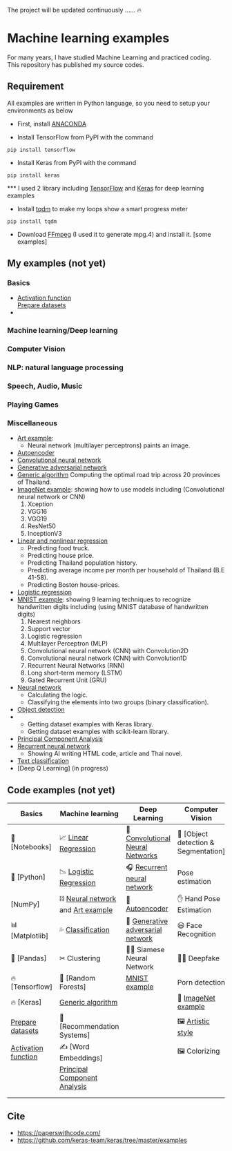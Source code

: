 The project will be updated continuously ......  :fire:

# Machine learning examples

For many years, I have studied Machine Learning and practiced coding. This repository has published my source codes.

## Requirement

All examples are written in Python language, so you need to setup your environments as below 

* First, install [ANACONDA](https://www.continuum.io/downloads)

* Install TensorFlow from PyPI with the command

`pip install tensorflow`

* Install Keras from PyPI with the command

`pip install keras`

*** I used 2 library including [TensorFlow](https://www.tensorflow.org/) and [Keras](https://keras.io/) for deep learning examples

* Install [tqdm](https://pypi.python.org/pypi/tqdm) to make my loops show a smart progress meter 

`pip install tqdm`

* Download [FFmpeg](https://www.ffmpeg.org/download.html) (I used it to generate mpg.4) and install it. [some examples]

## My examples (not yet) 
### Basics
* [Activation function](Activation_function)  
[Prepare datasets](Prepare_datasets)
*

### Machine learning/Deep learning

### Computer Vision

### NLP: natural language processing

### Speech, Audio, Music

### Playing Games

### Miscellaneous

* [Art example](Art_example): 
  * Neural network (multilayer perceptrons) paints an image.
* [Autoencoder](Autoencoder)
* [Convolutional neural network](Convolutional_neural_network)
* [Generative adversarial network](Generative_adversarial_network)
* [Generic algorithm](Generic_algorithm)
  Computing the optimal road trip across 20 provinces of Thailand.
* [ImageNet example](ImageNet_example): showing how to use models including (Convolutional neural network or CNN) 
  1. Xception
  2. VGG16
  3. VGG19
  4. ResNet50
  5. InceptionV3
* [Linear and nonlinear regression](Linear_regression)
  * Predicting food truck.
  * Predicting house price.
  * Predicting Thailand population history.
  * Predicting average income per month per household  of Thailand (B.E 41-58).
  * Predicting Boston house-prices.  
* [Logistic regression](Logistic_regression)
* [MNIST example](MNIST_example): showing 9 learning techniques to recognize handwritten digits including (using MNIST database of handwritten digits)  
  1. Nearest neighbors
  2. Support vector
  3. Logistic regression 
  4. Multilayer Perceptron (MLP)
  5. Convolutional neural network (CNN) with Convolution2D
  6. Convolutional neural network (CNN) with Convolution1D
  7. Recurrent Neural Networks (RNN)
  8. Long short-term memory (LSTM)
  9. Gated Recurrent Unit (GRU)
* [Neural network](Neural_network)
  * Calculating the logic.
  * Classifying the elements into two groups (binary classification).
* [Object detection](Object_detection)
* 
  * Getting dataset examples with Keras library.
  * Getting dataset examples with scikit-learn library.
* [Principal Component Analysis](Principal_Component_Analysis)
* [Recurrent neural network](Recurrent_neural_network)
  * Showing AI writing HTML code, article and Thai novel.
* [Text classification](Text_classification)
* [Deep Q Learning] (in progress)


## Code examples (not yet) 
|Basics|Machine learning|Deep Learning|Computer Vision|NLP|Miscellaneous|
| -    |         -      |  -          |  -            | - |           - |
| 📕 [Notebooks] |📈 [Linear Regression](Linear_regression)   |👀 [Convolutional Neural Networks](Convolutional_neural_network)|📸 [Object detection & Segmentation]|[Tudkumthai] |💪 Deep Q Learning|
|🐍 [Python]    |📉 [Logistic Regression](Logistic_regression) |🎧 [Recurrent neural network](Recurrent_neural_network)|Pose estimation|[GPT-2]|🐝 Transformer Networks|
|[NumPy]      |⛓ [Neural network](Neural_network) and [Art example](Art_example) |🔮 [Autoencoder](Autoencoder)|✋ Hand Pose Estimation|seq2seq|Speech Recognition|
|📊 [Matplotlib] |💦 [Classification](Text_classification) |👥 [Generative adversarial network](Generative_adversarial_network)|😃 Face Recognition||🎯 One-shot Learning|
|🐼 [Pandas]     |✂ Clustering|👯‍♀ Siamese Neural Network |👳‍♂ Deepfake|||
|🔥 [Tensorflow] |🌳 [Random Forests]| [MNIST example](MNIST_example)| Porn detection|||
|🔥 [Keras]      |[Generic algorithm](Generic_algorithm) ||📸 [ImageNet example](ImageNet_example)|||
| [Prepare datasets](Prepare_datasets)| 🛒 [Recommendation Systems]||🖼 [Artistic style](Artistic_style)|||
| [Activation function](Activation_function) | ✍ [Word Embeddings] ||🖼 Colorizing|||
|                | [Principal Component Analysis](Principal_Component_Analysis) | ||||
|                |  |||||
|                |  |||||


## Cite
* https://paperswithcode.com/
* https://github.com/keras-team/keras/tree/master/examples
